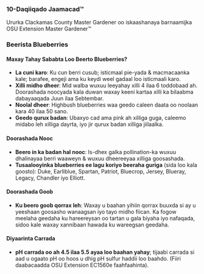 ### 10-Daqiiqado Jaamacad™

Ururka Clackamas County Master Gardener oo iskaashanaya barnaamijka OSU Extension Master Gardener™  
### Beerista Blueberries  
#### Maxay Tahay Sababta Loo Beerto Blueberries?  
- **La cuni karo**: Ku cun berri cusub; isticmaal pie-yada & macmacaanka kale; barafee, engeji ama ku keydi weel gadaal loo isticmaali karo.  
- **Xilli midho dheer**: Mid walba wuxuu leeyahay xilli 4 ilaa 6 toddobaad ah. Doorashada noocyada kala duwan waxay keeni kartaa xilli ka bilaabma dabayaaqada Juun ilaa Sebtembar.  
- **Noolal dheer**: Highbush blueberries waa geedo caleen daata oo noolaan kara 40 ilaa 50 sano.  
- **Geedo qurux badan**: Ubaxyo cad ama pink ah xilliga guga, caleemo midabo leh xilliga dayrta, iyo jir qurux badan xilliga jiilaalka.  

#### Doorashada Nooc  
- **Beero in ka badan hal nooc**: Is-dhex galka pollination-ka wuxuu dhalinayaa berri waaweyn & wuxuu dheereeyaa xilliga goosashada.  
- **Tusaalooyinka blueberries ee lagu koriyo beeraha guriga** (sida loo kala goosto): Duke, Earliblue, Spartan, Patriot, Bluecrop, Jersey, Blueray, Legacy, Chandler iyo Elliott.  

#### Doorashada Goob  
- **Ku beero goob qorrax leh**: Waxay u baahan yihiin qorrax buuxda si ay u yeeshaan goosasho wanaagsan iyo tayo midho fiican. Ka fogow meelaha geedaha ku hareereysan oo tartan u gala biyaha iyo nafaqada, sidoo kale waxay xannibaan hawada ku wareegsan geedaha.  

#### Diyaarinta Carrada  
- **pH carrada oo ah 4.5 ilaa 5.5 ayaa loo baahan yahay**; tijaabi carrada si aad u ogaato pH oo hoos u dhig pH sulfur haddii loo baahdo. (Fiiri daabacaadda OSU Extension EC1560e faahfaahinta).  
- **Hagaaji biyo-mareenka iyo ku dar walxo dabiici ah**, sida qoryaha geedka Douglas-fir ama jirkiisa. Ha isticmaalin compost ama manuurada leh pH aad u sarreeya.  

#### Abuurista Geedahaaga  
- **Waqtiga**: Ku beer geedo caafimaad qaba oo cabbirkoodu yahay hal ama laba gallon bisha Oktoobar ama Maarso ilaa Abriil.  
- **Sida**: Ku deji geedaha meel u dhow dusha carrada ee weelka. Si fiican u waraabi. Si aad u dhiirrigeliso koritaanka xididdada, gooy ubaxyada geedaha sannadka koowaad, sidoo kale gooy qaar sannadka labaad.  

#### Ka Hortagga Weedhka  
- **Ka fogee ugu yaraan 4-foot geedaha hareerahooda weedhka xilliga koritaanka.**  
- **Blueberries xididdadooda waa kuwo qoto dheer**. Si looga fogaado waxyeelo, weedha gacanta ku samee ama si taxadar leh u dhaq dhaqaaq (si qoto dheer u dhow geedka ha u dhaqin).  

#### Dhigidda Mulch  
- **Mulch wuxuu ka caawiyaa carrada inay qabow ahaato, ilaaliso qoyaan, xakameeyo weedhka, ku daro walxo dabiici ah, iyo hagaajinta qaab dhismeedka iyo acidity carrada.**  
- **Kadib beerista, ku dar mulch ah qoryaha geedka Douglas fir ilaa heerka 2 ilaa 3 inch.**  
- **Kor u qaad qoto dheerka mulch ilaa 6 inch muddo 6 sano ah.**  
- **Waxaad u baahan kartaa inaad ku darto 25 boqolkiiba nitrogen-ka badan geedaha mulch lagu dhejiyay, iyadoo ku xiran sida cusboonaysiinta qoryaha. Qoryaha cusub waxay "ku xiriiraan" nitrogen inta ay duminayaan, sidaas darteed waxaad u baahan tahay inaad ku darto mid dheeraad ah si geedaha u koraan si fiican.**  

#### Bacriminta  
- **Noocyada**: ammonium sulfate, urea, cuntada rhododendron, feather meal, cotton seed ama soy bean meal.  
- **Codsiga**: Bacriminta si siman ugu faafi 12 ilaa 18 inch ee geed kasta, ha saarin si toos ah jirka ama laamaha geedka. Jadwalka hoos ku xusan wuxuu bixiyaa heerka nitrogen (N) sannadka beerista.  

| Sannadka Beerista | Heerka N (oz) sannadkiiba |  
|--------------------|--------------------------|  
| 1                 | 0.4                      |  
| 2                 | 0.6                      |  
| 3                 | 0.7                      |  
| 4                 | 0.8                      |  
| 5                 | 1.0                      |  
| 6                 | 1.2                      |  
| 7                 | 1.3                      |  
| 8                 | 1.5                      |  

**Kala qaybi tirada guud ee N saddex qayb oo siman**, qaybta koowaad ku codso bartamaha Abriil, tan labaad bartamaha May, iyo tan ugu dambeysa bartamaha ilaa dhammaadka Juun. Haddii aad isticmaashay mulch cusub, ku dar bacriminta dusha mulch laakiin ku dar 25% heerka guud.  

#### Waraabinta  
- **Geedaha blueberries waxay u baahan yihiin 1.5 ilaa 3 inch biyo toddobaadkiiba.** Haddii roobku ku yaraado, ku waraabi si siman oo qoto dheer 1 foot. **Waraabka dhibicda waa mid ku habboon.**  

#### Goynta  
- **Waqtiga**: Geedaha blueberries waxay u baahan yihiin goyn taxadar leh xilliga jiilaalka (dabayaaqada Nofeembar ilaa dabayaaqada Febraayo) si ay u helaan koritaan wanaagsan iyo midho.  
- **Sida**: Sannadka beerista: ubaxyada oo dhan gooy; geedaha lama oggola in ay dhalan midho. Sannadka 2 ilaa 5, si fiican u gooy si koritaan caleen leh loo helo (si ay u gaaro cabbirka buuxa) iyo midho.  
- **Khayraadka OSU**: Goyntu waa caqabad u ah dhammaan beeralayda guriga. Goyn la’aan ku filan waa sababta ugu badan ee geedaha aysan si fiican u shaqeyn. Baro sida loo gooyo adoo baranaya ilo OSU ee hoos ku taxan.  

#### Cayayaanka & Cudurada  
- **Shimbiraha**: Hababka cabsi gelinta natiijooyin xaddidan ayey leeyihiin; shabaqyada ku dul dhisan geedaha waxay si fiican uga hortagi doonaan shimbiraha.  
- **Cudur muhiim ah blueberries**: mummy berry, bacterial blight (Pseudomonas), iyo Blueberry Shock Virus. **Cayayaan muhiim ah blueberries**: Spotted Wing Drosophila, gaar ahaan noocyada xilli dambe.  

#### Khayraadka Adeegga OSU Extension  
- **Koritaanka Blueberries Beeraha Gurigaaga** EC 1304  
- **Noocyada Blueberries Pacific Northwest** PNW 656  
- **Koritaanka Berries Xeebta Oregon: Blueberries** EM9179  
- **Module-ka goynta**: https://workspace.oregonstate.edu/course/pruning-blueberries?hsLang=en  
- **Acidifying carrada Blueberries iyo geedaha Qurxinta** EC1560e  

#### Talooyinka Master Gardener™  
- **Wac Khadka Caawinta Horticulture Guriga**: 503-655-8631 (Clackamas County), 503-821-1150 (Washington County), ama 503-445-4608 (Multnomah County).  

Ururka Oregon State University Extension wuxuu mamnuucayaa kala soocidda dhammaan barnaamijyadiisa, adeegyada, hawlaha, iyo agabka ku saleysan: jinsiyad, midab, asal qaran, diin, jinsi, aqoonsiga jinsiga (oo ay ku jiraan muujinta jinsiga), nooca galmada, naafonimada, da'da, heerka guurka, heerka qoyska/waalidka, dakhliga laga helay barnaamijka caawinta dadweynaha, aaminsanaanta siyaasadeed, macluumaadka hidde-sidaha, heerka askarta, aargudasho ama dhabar jab ka hor hawlaha xuquuqda madaniga. (Ma aha dhammaan saldhigyada mamnuuca ay khuseeyaan dhammaan barnaamijyada).  

#### Sida loo xisaabiyo qadarka alaabta la isticmaalo  
Kala qayb heerka lagu taliyay ee N boqolkiiba N ee bacriminta aad doorato. Si aad u hesho 2 ounces ee N, waxaad u baahan tahay 9.5 ounces ammonium sulfate leh 21% N (xisaabinta waa 2/0.21). Haddii aad isticmaasho blood meal (13-0-0), 15.4 ounces ayaa ku siin doonta 2 ounces ee N. (xisaabinta waa 2/0.13).